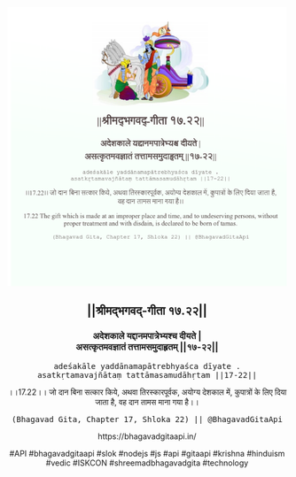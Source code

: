 <img src="../../asset/BG_17_22.png"/>
<center><h2>||श्रीमद्‍भगवद्‍-गीता १७.२२||</h2>
<h3>अदेशकाले यद्दानमपात्रेभ्यश्च दीयते |<br/>असत्कृतमवज्ञातं तत्तामसमुदाहृतम् ||१७-२२||</h3>
<pre>adeśakāle yaddānamapātrebhyaśca dīyate .<br/>asatkṛtamavajñātaṃ tattāmasamudāhṛtam ||17-22||</pre>
<p>।।17.22।। जो दान बिना सत्कार किये, अथवा तिरस्कारपूर्वक, अयोग्य देशकाल में, कुपात्रों के लिए दिया जाता है, वह दान तामस माना गया है।।</p>
<pre>(Bhagavad Gita, Chapter 17, Shloka 22) || @BhagavadGitaApi</pre><p>https://bhagavadgitaapi.in/</p><p>#API #bhagavadgitaapi #slok #nodejs #js #api #gitaapi #krishna #hinduism #vedic #ISKCON #shreemadbhagavadgita #technology</p></center>